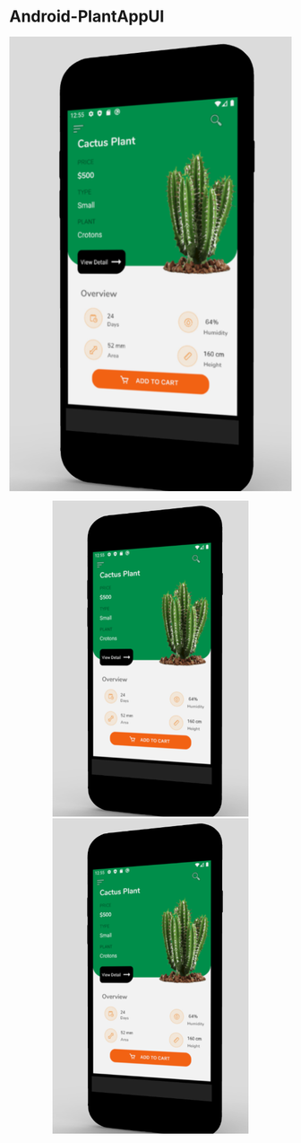 # Android-PlantAppUI

![Screenshot](plantappui.PNG)

<p align="center">
  <img src="https://github.com/AndroidArena/Android-PlantAppUI/blob/main/plantappui.PNG" width="350" title="hover text">
  <img src="https://github.com/AndroidArena/Android-PlantAppUI/blob/main/plantappui.PNG" width="350" alt="accessibility text">
</p>

